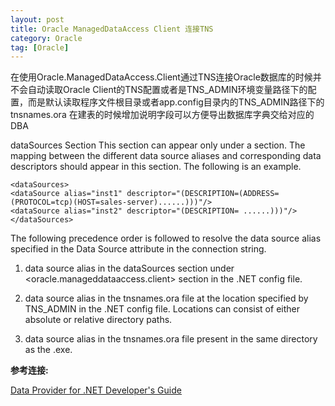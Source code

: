 ```yaml
---
layout: post
title: Oracle ManagedDataAccess Client 连接TNS 
category: Oracle
tag: [Oracle]
---
```


在使用Oracle.ManagedDataAccess.Client通过TNS连接Oracle数据库的时候并不会自动读取Oracle Client的TNS配置或者是TNS_ADMIN环境变量路径下的配置，而是默认读取程序文件根目录或者app.config目录内的TNS_ADMIN路径下的tnsnames.ora
在建表的时候增加说明字段可以方便导出数据库字典交给对应的DBA

dataSources Section
This section can appear only under a <version> section. The mapping between the different data source aliases and corresponding data descriptors should appear in this section. The following is an example.

	<dataSources>
	<dataSource alias="inst1" descriptor="(DESCRIPTION=(ADDRESS=(PROTOCOL=tcp)(HOST=sales-server)......)))"/>
	<dataSource alias="inst2" descriptor="(DESCRIPTION= ......)))"/>
	</dataSources>
The following precedence order is followed to resolve the data source alias specified in the Data Source attribute in the connection string.

1.	data source alias in the dataSources section under <oracle.manageddataaccess.client> section in the .NET config file.

2.	data source alias in the tnsnames.ora file at the location specified by TNS_ADMIN in the .NET config file. Locations can consist of either absolute or relative directory paths.

3.	data source alias in the tnsnames.ora file present in the same directory as the .exe.




**参考连接:**

[Data Provider for .NET Developer's Guide](https://docs.oracle.com/cd/E63277_01/win.121/e63268/InstallManagedConfig.htm#ODPNT8161)

